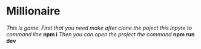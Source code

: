 # Millionaire
*This is game.*
*First that you need make after clone the poject 
 this inpyte to command line* **npm i**
*Then you can open the project the command* **npm run dev**

